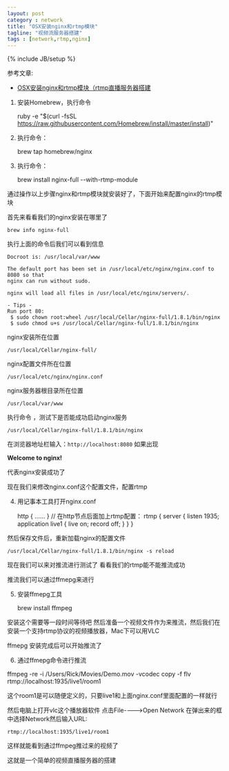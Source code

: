 ```yaml
---
layout: post
category : network
title: "OSX安装nginx和rtmp模块"
tagline: "视频流服务器搭建"
tags : [network,rtmp,nginx]
---
```

{% include JB/setup %}

参考文章:

  - [OSX安装nginx和rtmp模块（rtmp直播服务器搭建](http://www.cnblogs.com/damiao/p/5231221.html)
  

1. 安装Homebrew，执行命令

    ruby -e "$(curl -fsSL https://raw.githubusercontent.com/Homebrew/install/master/install)"
  
2. 执行命令：


    brew tap homebrew/nginx
    
3. 执行命令：

    brew install nginx-full --with-rtmp-module
    
  通过操作以上步骤nginx和rtmp模块就安装好了，下面开始来配置nginx的rtmp模块

  首先来看看我们的nginx安装在哪里了

    brew info nginx-full
    
 执行上面的命令后我们可以看到信息

    Docroot is: /usr/local/var/www
     
    The default port has been set in /usr/local/etc/nginx/nginx.conf to 8080 so that
    nginx can run without sudo.
     
    nginx will load all files in /usr/local/etc/nginx/servers/.
     
    - Tips -
    Run port 80:
     $ sudo chown root:wheel /usr/local/Cellar/nginx-full/1.8.1/bin/nginx
     $ sudo chmod u+s /usr/local/Cellar/nginx-full/1.8.1/bin/nginx
 
 
 nginx安装所在位置

    /usr/local/Cellar/nginx-full/
    
  nginx配置文件所在位置

    /usr/local/etc/nginx/nginx.conf
    
 nginx服务器根目录所在位置

    /usr/local/var/www
  
  执行命令 ，测试下是否能成功启动nginx服务

    /usr/local/Cellar/nginx-full/1.8.1/bin/nginx

 在浏览器地址栏输入：`http://localhost:8080`    如果出现

  **Welcome to nginx!**
  
代表nginx安装成功了

现在我们来修改nginx.conf这个配置文件，配置rtmp

4. 用记事本工具打开nginx.conf

    http {
        ……
    }
    // 在http节点后面加上rtmp配置：
    rtmp {
        server {
            listen 1935;
            application live1 {
                live on;
                record off;
            }
        }
    }

 然后保存文件后，重新加载nginx的配置文件

    /usr/local/Cellar/nginx-full/1.8.1/bin/nginx -s reload
 

  现在我们可以来对推流进行测试了 看看我们的rtmp能不能推流成功

  推流我们可以通过ffmepg来进行

5. 安装ffmepg工具

    brew install ffmpeg
    
 安装这个需要等一段时间等待吧 然后准备一个视频文件作为来推流，然后我们在安装一个支持rtmp协议的视频播放器，Mac下可以用VLC

  ffmepg 安装完成后可以开始推流了

6. 通过ffmepg命令进行推流

  ffmpeg -re -i /Users/Rick/Movies/Demo.mov -vcodec copy -f flv rtmp://localhost:1935/live1/room1

 这个room1是可以随便定义的，只要live1和上面nginx.conf里面配置的一样就行

  然后电脑上打开vlc这个播放器软件  点击File---->Open Network 在弹出来的框中选择Network然后输入URL:

    rtmp://localhost:1935/live1/room1

  这样就能看到通过ffmpeg推过来的视频了

  这就是一个简单的视频直播服务器的搭建
  
